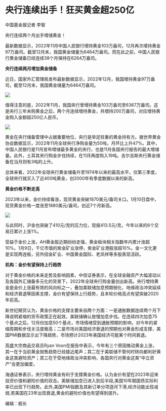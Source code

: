 # 央行连续出手！狂买黄金超250亿

中国基金报记者 李智

央行连续两个月出手增储黄金！

最新数据显示，2022年11月中国人民银行增持黄金103万盎司，12月再次增持黄金97万盎司。截至12月末，我国黄金储量为6464万盎司。而在此之前，中国人民银行黄金储备已经连续38个月保持在6264万盎司。

**央行连续两月增加黄金储备**

近日，国家外汇管理局发布最新数据显示，2022年12月，我国增持黄金97万盎司，截至12月末，我国黄金储量为6464万盎司。

![](https://inews.gtimg.com/newsapp_bt/0/15603696676/1000)

值得注意的是，2022年11月，我国央行曾增持黄金103万盎司至6367万盎司。这是央行三年未购黄金之后，两个月连续增持黄金，共增持200万盎司，对应增持黄金购入金额超250亿人民币。

![](https://inews.gtimg.com/newsapp_bt/0/15603696682/1000)

黄金在央行储备管理中占据重要地位，央行是举足轻重的黄金持有方。据世界黄金协会数据显示，2022年11月全球央行净购金量为50吨，月环比上升47%。其中，中国人民银行是11月宣布增储最多黄金的央行，也是11月各国央行报告的最大增储量。此外，土耳其央行购金步伐持续，在11月再度购入19吨。吉尔吉斯央行黄金储备在当月则有3吨的上升。

总体来看，2022年全球央行黄金储备升至1974年以来的最高水平，仅第三季度，全球央行就买入了近400吨黄金，创2000年有季度数据以来的新高。

**黄金价格不断走高**

2023年以来，金价持续看涨，现货黄金突破1870美元/盎司关口。1月10日盘中，现货黄金价格一度涨至1880美元/盎司，创近7个月新高。

![](https://inews.gtimg.com/newsapp_bt/0/15603696798/1000)

与此同时，沪金也突破了410元/克的压力位，现报413.5元/克，今年以来的6个交易日累计上涨1%。

受益于金价上涨，AH黄金股近期纷纷走强，黄金板块相关指数年内累计涨超10%。1月9日，千亿市值的紫金矿业涨停，紫金矿业港股涨超10%。金一文化更是实现两连板，另外招金矿业、中国黄金国际、老凤祥等多股表现活跃。

**机构：金价有望保持上行趋势**

对于黄金价格的未来走势及影响因素，中信证券表示，在全球金融资产大幅波动以及各国外汇储备多元化的背景下，2022年全球央行购金量创出新高。央行增持黄金是金价上涨最有效的风向标之一，叠加美联储加息预期弱化、地缘政治冲突延续和经济衰退等因素支撑，金价有望保持上行趋势，且本轮价格高点有望突破2020年前高。

新世纪期货认为，黄金价格的支撑主要来自两个方面：一是通胀数据连续两个月下降说明紧缩的货币政策正在起效，美联储确认放慢加息步伐。在连续四次加息75个基点之后，12月份加息50个基点，市场情绪受到通胀预期的影响，对今年的紧缩周期和步伐关注度极高；二是市场对美国经济衰退的预期也对黄金形成支撑，美国PMI数据显示出下降趋势，市场预计2023年美国经济可能某个时间衰退。

高盛大宗商品交易员Ryan
Voon在报告中表示，今年有三个原因推动黄金上涨，其一在于当前黄金抛售趋势已经接近尾声；其二在于美联储不管何时转向都利好黄金这类避险资产；其三在于受地缘政治冲突影响，各国央行对黄金这类“中立资产”会更加偏爱。

海通证券表示，央行增持黄金有利于支撑黄金价格。认为金价有望在2023年迎来投资价值和避险价值的双击。美联储加息已进入到后半段,美国10年期国债实际利率已出现下行趋势。此外,美国PMI指数及其新订单分项逐月下滑,经济动能出现减弱,若美国在23年出现衰退,黄金的避险价值也有望得到提升。

编辑：舰长

